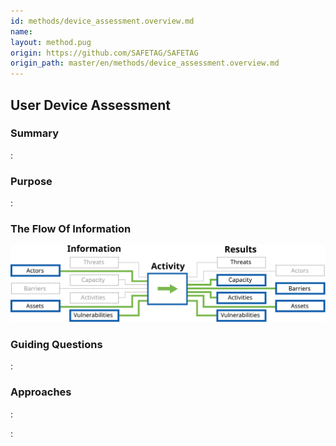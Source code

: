 ```yaml
---
id: methods/device_assessment.overview.md
name: 
layout: method.pug
origin: https://github.com/SAFETAG/SAFETAG
origin_path: master/en/methods/device_assessment.overview.md
---
```

## User Device Assessment

### Summary

:[](../methods/user_device_assessment/summary.md)
### Purpose

:[](../methods/user_device_assessment/purpose.md)
### The Flow Of Information

![User Device Assessment Information Flow](images/info_flows/user_device_assessment.svg)

### Guiding Questions

:[](../methods/user_device_assessment/guiding_questions.md)
### Approaches

:[](../methods/user_device_assessment/approaches.md)

:[](../references/footnotes.md)
